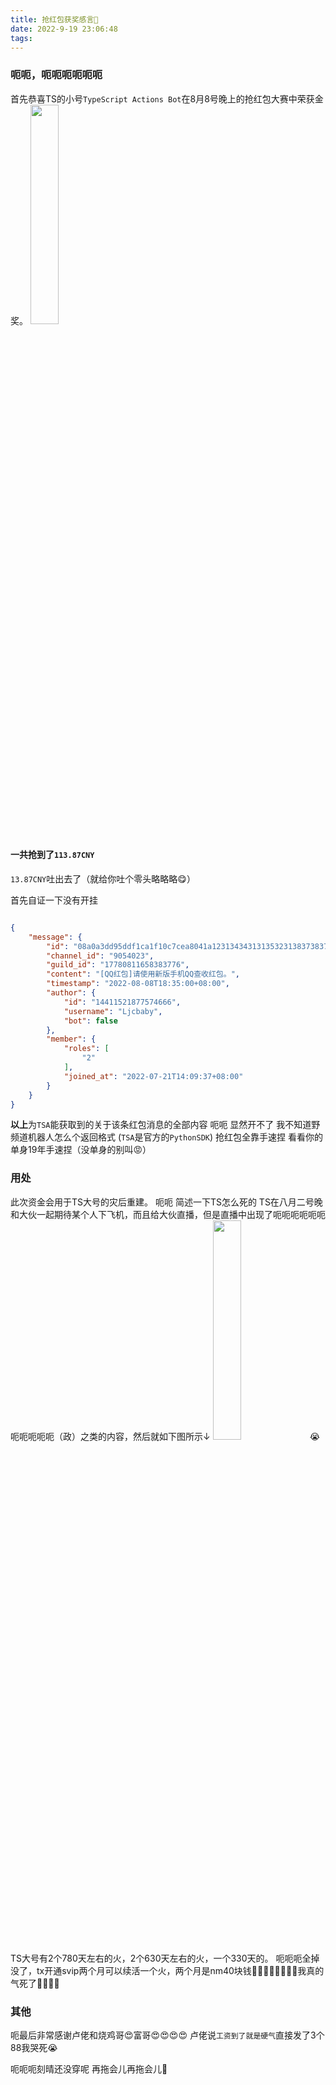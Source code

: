 ```yaml
---
title: 抢红包获奖感言🤗
date: 2022-9-19 23:06:48
tags:
---
```

### 呃呃，呃呃呃呃呃呃
首先恭喜TS的小号`TypeScript Actions Bot`在8月8号晚上的抢红包大赛中荣获金奖。
<img src="https://picxyxsw.oss-cn-hangzhou.aliyuncs.com/20220808210816.png" style="width:30%">

#### 一共抢到了`113.87CNY`

`13.87CNY`吐出去了（就给你吐个零头略略略😋）

首先自证一下没有开挂
```JSON

{
    "message": {
        "id": "08a0a3dd95ddf1ca1f10c7cea8041a123134343131353231383738373537343636362081e2800308bfef5cba2fdcb8f0138f78d0140f38d0148d4cdc39706",
        "channel_id": "9054023",
        "guild_id": "17780811658383776",
        "content": "[QQ红包]请使用新版手机QQ查收红包。",
        "timestamp": "2022-08-08T18:35:00+08:00",
        "author": {
            "id": "14411521877574666",
            "username": "Ljcbaby",
            "bot": false
        },
        "member": {
            "roles": [
                "2"
            ],
            "joined_at": "2022-07-21T14:09:37+08:00"
        }
    }
}

```
**以上**为`TSA`能获取到的关于该条红包消息的全部内容
呃呃 显然开不了
我不知道野频道机器人怎么个返回格式 (`TSA`是官方的`PythonSDK`)
抢红包全靠手速捏 看看你的单身19年手速捏（没单身的别叫😡）
### 用处
此次资金会用于TS大号的灾后重建。
呃呃 简述一下TS怎么死的
TS在八月二号晚和大伙一起期待某个人下飞机，而且给大伙直播，但是直播中出现了呃呃呃呃呃呃呃呃呃呃呃（政）之类的内容，然后就如下图所示↓
<img src="https://picxyxsw.oss-cn-hangzhou.aliyuncs.com/20220808205137.png" style="width:30%">
😭TS大号有2个780天左右的火，2个630天左右的火，一个330天的。
呃呃呃全掉没了，tx开通svip两个月可以续活一个火，两个月是nm40块钱👿👿👿👿👿👿👿👿我真的气死了👿👿👿👿

### 其他
呃最后非常感谢卢佬和烧鸡哥😍富哥😍😍😍😍
卢佬说`工资到了就是硬气`直接发了3个88我哭死😭

呃呃呃刻晴还没穿呢 再拖会儿再拖会儿🤗